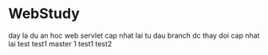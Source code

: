# WebStudy
day la du an hoc web servlet
cap nhat lai tu dau
branch dc thay doi
cap nhat lai test
test1
master 1
test1
test2